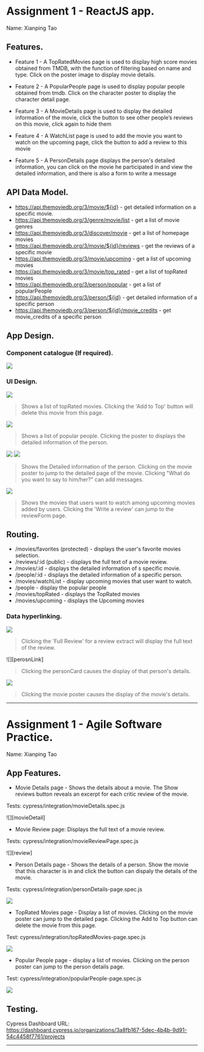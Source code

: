 # Assignment 1 - ReactJS app.

Name: Xianping Tao

## Features.

 + Feature 1 - A TopRatedMovies page is used to display high score movies obtained from TMDB, with the function of filtering based on  name and type. Click on the poster image to display movie details.

 + Feature 2 - A PopularPeople page is used to display popular people obtained from tmdb. Click on the character poster to display the character detail page.

 + Feature 3 - A MovieDetails page is used to display the detailed information of the movie, click the button to see other people’s reviews on this movie, click again to hide them

 + Feature 4 - A WatchList page is used to add the movie you want to watch on the upcoming page, click the button to add a review to this movie

 + Feature 5 - A PersonDetails page displays the person's detailed information, you can click on the movie he participated in and view the detailed information, and there is also a form to write a message


## API Data Model.

+ https://api.themoviedb.org/3/movie/${id} - get detailed information on a specific movie. 
+ https://api.themoviedb.org/3/genre/movie/list - get a list of movie genres
+ https://api.themoviedb.org/3/discover/movie - get a list of homepage movies
+ https://api.themoviedb.org/3/movie/${id}/reviews - get the reviews of a specific movie
+ https://api.themoviedb.org/3/movie/upcoming - get a list of upcoming movies
+ https://api.themoviedb.org/3/movie/top_rated - get a list of topRated movies
+ https://api.themoviedb.org/3/person/popular - get a list of popularPeople
+ https://api.themoviedb.org/3/person/${id} - get detailed information of a specific person
+ https://api.themoviedb.org/3/person/${id}/movie_credits - get movie_credits of a specific person

## App Design.

### Component catalogue (If required).

![][storybook]

### UI Design.

![][topRatedMovies]
>Shows a list of topRated movies. Clicking the 'Add to Top' button will delete this movie from this page.

![][popularPeople]
>Shows a list of popular people. Clicking the poster to displays the detailed information of the person.

![][personDetails]
![][personDetails2]
>Shows the Detailed information of the person. Clicking on the movie poster to jump to the detailed page of the movie. Clicking "What do you want to say to him/her?" can add messages.

![][watchList]
>Shows the movies that users want to watch among upcoming movies added by users. Clicking the 'Write a review' can jump to the reviewForm page.

## Routing.

+ /movies/favorites (protected) - displays the user's favorite movies selection.
+ /reviews/:id (public) - displays the full text of a movie review.
+ /movies/:id - displays the detailed information of s specific movie.
+ /people/:id - displays the detailed information of a specific person.
+ /movies/watchList - display upcoming movies that user want to watch.
+ /people - display the popular people
+ /movies/topRated - displays the TopRated movies
+ /movies/upcoming - displays the Upcoming movies



### Data hyperlinking.



![][reviewLink]
>Clicking the 'Full Review' for a review extract will display the full text of the review.

![][perosnLink]
>Clicking the personCard causes the display of that person's details.

![][movieLink]
>Clicking the movie poster causes the display of the movie's details.


---------------------------------

# Assignment 1 - Agile Software Practice.

Name: Xianping Tao

## App Features.
 
+ Movie Details page - Shows the details about a movie. The Show reviews button reveals an excerpt for each critic review of the movie.

Tests: cypress/integration/movieDetails.spec.js 

![][movieDetail]

+ Movie Review page: Displays the full text of a movie review.

Tests: cypress/integration/movieReviewPage.spec.js 

![][review]

+ Person Details page - Shows the details of a person. Show the movie that this character is in and click the button can dispaly the details of the movie.

Tests: cypress/integration/personDetails-page.spec.js

![][personDetails]

+ TopRated Movies page - Display a list of movies. Clicking on the movie poster can jump to the detailed page. Clicking the Add to Top button can delete the movie from this page.

Test: cypress/integration/topRatedMovies-page.spec.js

![][topRatedMovies]

+ Popular People page - display a list of movies. Clicking on the person poster can jump to the person details page.

Test: cypress/integration/popularPeople-page.spec.js

![][popularPeople]

## Testing.

Cypress Dashboard URL: https://dashboard.cypress.io/organizations/3a8fb167-5dec-4b4b-9d91-54c4458f7761/projects



---------------------------------

[storybook]: ./public/storybook.png
[topRatedMovies]: ./public/topRatedMovies.png
[popularPeople]: ./public/popularPeople.png
[personDetails]: ./public/personDetails.png
[personDetails2]: ./public/personDetails2.png
[watchList]: ./public/watchList.png
[reviewLink]: ./public/reviewLink.jpg
[personLink]: ./public/personLink.jpg
[movieLink]: ./public/movieLink.jpg
